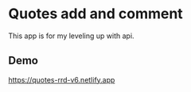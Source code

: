 # Quotes add and comment

This app is for my leveling up with api.


## Demo

https://quotes-rrd-v6.netlify.app

